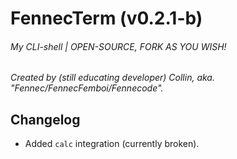 # FennecTerm (v0.2.1-b)
###### My CLI-shell | OPEN-SOURCE, FORK AS YOU WISH!


*Created by (still educating developer) Collin, aka. "Fennec/FennecFemboi/Fennecode".*

## Changelog
- Added `calc` integration (currently broken). 
